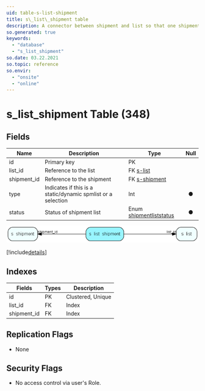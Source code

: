 ```yaml
---
uid: table-s-list-shipment
title: s\_list\_shipment table
description: A connector between shipment and list so that one shipment can have many lists, and one list can have many shipments
so.generated: true
keywords:
  - "database"
  - "s_list_shipment"
so.date: 03.22.2021
so.topic: reference
so.envir:
  - "onsite"
  - "online"
---
```


# s\_list\_shipment Table (348)

## Fields

| Name | Description | Type | Null |
|------|-------------|------|:----:|
|id|Primary key|PK| |
|list\_id|Reference to the list|FK [s-list](s-list.md)| |
|shipment\_id|Reference to the shipment|FK [s-shipment](s-shipment.md)| |
|type|Indicates if this is a static/dynamic spmlist or a selection|Int|&#x25CF;|
|status|Status of shipment list|Enum [shipmentliststatus](enums/shipmentliststatus.md)|&#x25CF;|


![s_list_shipment table relationship diagram](./media/s_list_shipment.png)

[!include[details](./includes/s-list-shipment.md)]

## Indexes

| Fields | Types | Description |
|--------|-------|-------------|
|id |PK |Clustered, Unique |
|list\_id |FK |Index |
|shipment\_id |FK |Index |

## Replication Flags

* None

## Security Flags

* No access control via user's Role.

